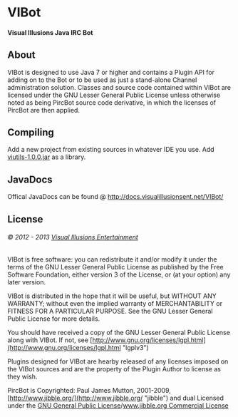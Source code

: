 # VIBot #
#### Visual Illusions Java IRC Bot ####

## About ##
VIBot is designed to use Java 7 or higher
and contains a Plugin API for adding on to the Bot or to be used as just a stand-alone Channel administration solution.
Classes and source code contained within VIBot are licensed under the GNU Lesser General Public License unless otherwise noted as being PircBot source code derivative,
in which the licenses of PircBot are then applied.

## Compiling ##
Add a new project from existing sources in whatever IDE you use. 
Add [viutils-1.0.0.jar](http://dl.visualillusionsent.net/?download=viutils.1.0.0.jar) as a library.

## JavaDocs ##
Offical JavaDocs can be found @ http://docs.visualillusionsent.net/VIBot/

## License ##

###### &copy; 2012 - 2013 [Visual Illusions Entertainment](http://visualillusionsent.net/ "vi") ######

VIBot is free software: you can redistribute it and/or modify
it under the terms of the GNU Lesser General Public License as published by
the Free Software Foundation, either version 3 of the License, or
(at your option) any later version.

VIBot is distributed in the hope that it will be useful, but WITHOUT ANY WARRANTY; 
without even the implied warranty of MERCHANTABILITY or FITNESS FOR A PARTICULAR PURPOSE.
See the GNU Lesser General Public License for more details.

You should have received a copy of the GNU Lesser General Public License along with VIBot.
If not, see [http://www.gnu.org/licenses/lgpl.html](http://www.gnu.org/licenses/lgpl.html "lgplv3")

Plugins designed for VIBot are hearby released of any licenses imposed on the VIBot sources and are the property of the Plugin Author to license as they wish.

PircBot is Copyrighted: Paul James Mutton, 2001-2009, [http://www.jibble.org/](http://www.jibble.org/ "jibble")
and dual Licensed under the [GNU General Public License](http://www.gnu.org/licenses/gpl.html "gpl")/[www.jibble.org Commercial License](http://www.jibble.org/licenses/commercial-license.php "jibble_commericial")
